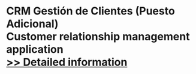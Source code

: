 # CRM Gestión de Clientes (Puesto Adicional)<br />Customer relationship management application<br />[>> Detailed information](https://secure.shareit.com/shareit/product.html?productid=300188463&affiliateid=200057808)